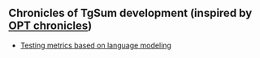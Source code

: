 ## Chronicles of TgSum development (inspired by [OPT chronicles](https://github.com/facebookresearch/metaseq/blob/main/projects/OPT/chronicles/README.md))
- [Testing metrics based on language modeling](lm_metrics.md)